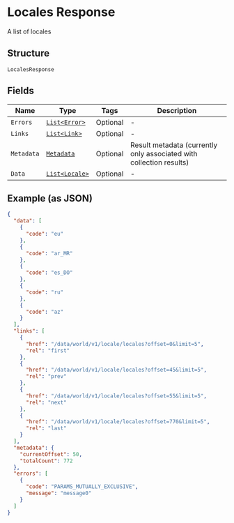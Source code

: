 
# Locales Response

A list of locales

## Structure

`LocalesResponse`

## Fields

| Name | Type | Tags | Description |
|  --- | --- | --- | --- |
| `Errors` | [`List<Error>`](../../doc/models/error.md) | Optional | - |
| `Links` | [`List<Link>`](../../doc/models/link.md) | Optional | - |
| `Metadata` | [`Metadata`](../../doc/models/metadata.md) | Optional | Result metadata (currently only associated with collection results) |
| `Data` | [`List<Locale>`](../../doc/models/locale.md) | Optional | - |

## Example (as JSON)

```json
{
  "data": [
    {
      "code": "eu"
    },
    {
      "code": "ar_MR"
    },
    {
      "code": "es_DO"
    },
    {
      "code": "ru"
    },
    {
      "code": "az"
    }
  ],
  "links": [
    {
      "href": "/data/world/v1/locale/locales?offset=0&limit=5",
      "rel": "first"
    },
    {
      "href": "/data/world/v1/locale/locales?offset=45&limit=5",
      "rel": "prev"
    },
    {
      "href": "/data/world/v1/locale/locales?offset=55&limit=5",
      "rel": "next"
    },
    {
      "href": "/data/world/v1/locale/locales?offset=770&limit=5",
      "rel": "last"
    }
  ],
  "metadata": {
    "currentOffset": 50,
    "totalCount": 772
  },
  "errors": [
    {
      "code": "PARAMS_MUTUALLY_EXCLUSIVE",
      "message": "message0"
    }
  ]
}
```

